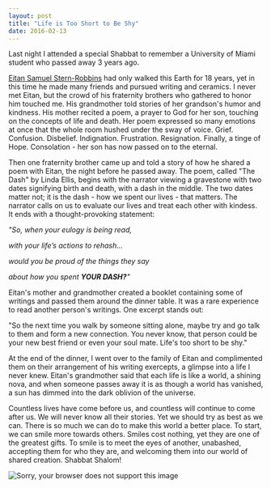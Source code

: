 ```yaml
---
layout: post
title: "Life is Too Short to Be Shy"
date: 2016-02-13
---
```


Last night I attended a special Shabbat to remember a University of Miami student who passed away 3 years ago.

[Eitan Samuel Stern-Robbins](http://eitansternrobbins.com) had only walked this Earth for 18 years, yet in this time 
he made many friends and pursued writing and ceramics. I never met Eitan, but the crowd of his fraternity brothers who 
gathered to honor him touched me. His grandmother told stories of her grandson's humor and kindness. His mother recited 
a poem, a prayer to God for her son, touching on the concepts of life and death. Her poem expressed so many emotions at 
once that the whole room hushed under the sway of voice. Grief. Confusion. Disbelief. Indignation. Frustration. Resignation. Finally, a tinge of Hope. Consolation - her son has now passed on to the eternal. 

Then one fraternity brother came up and told a story of how he shared a poem with Eitan, the night before he passed away. 
The poem, called "The Dash" by Linda Ellis, begins with the narrator viewing a gravestone with two dates signifying birth 
and death, with a dash in the middle. The two dates matter not; it is the dash - how we spent our lives - that matters. The narrator calls on us to evaluate our lives and treat each other with kindess. It ends with a thought-provoking statement: 

*"So, when your eulogy is being read,*

*with your life’s actions to rehash...*

*would you be proud of the things they say*

*about how you spent __YOUR DASH?__"*
 
 
Eitan's mother and grandmother created a booklet containing some of writings and passed them around the dinner 
table. It was a rare experience to read another person's writings. One excerpt stands out: 

"So the next time you walk by someone sitting alone, maybe try and go talk to them and form a new connection. 
 You never know, that person could be your new best friend or even your soul mate. Life's too short to be shy."
 
At the end of the dinner, I went over to the family of Eitan and complimented them on their arrangement of his 
writing exercepts, a glimpse into a life I never knew. Eitan's grandmother said that each life is like a world,
a shining nova, and when someone passes away it is as though a world has vanished, a sun has dimmed into the 
dark oblivion of the universe. 

Countless lives have come before us, and countless will continue to come after us. We will never know all their 
stories. Yet we should try as best as we can. There is so much we can do to make this world a better place. 
To start, we can smile more towards others. Smiles cost nothing, yet they are one of the greatest gifts. To smile
is to meet the eyes of another, unabashed, accepting them for who they are, and welcoming them into our world
of shared creation. Shabbat Shalom!

![Sorry, your browser does not support this image](http://blog.loukavar.com/wp-content/uploads/2012/08/world.png)
